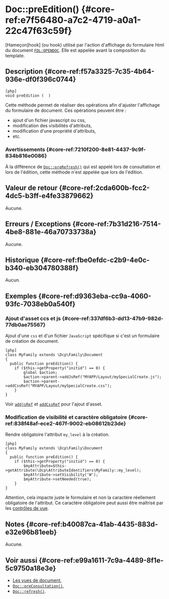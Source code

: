 # Doc::preEdition() {#core-ref:e7f56480-a7c2-4719-a0a1-22c47f63c59f}

<div class="short-description" markdown="1">

[Hameçon]hook] (ou hook) utilisé par l'action d'affichage du formulaire html du
document [`FDL:OPENDOC`][opendoc]. Elle est appelée avant la composition du
template.

</div>

## Description {#core-ref:f57a3325-7c35-4b64-936e-df0f396c0744}

    [php]
    void preEdition (  )

Cette méthode permet de réaliser des opérations afin d'ajuster l'affichage
du formulaire de document. Ces opérations peuvent être :

*   ajout d'un fichier javascript ou css,
*   modification des visibilités d'attributs,
*   modification d'une propriété d'attributs,
*   etc.

### Avertissements {#core-ref:7210f200-8e81-4437-9c9f-834b816e0086}

À la différence de [`Doc::preRefresh()`][preRefresh] qui est appelé lors de
consultation et lors de l'édition, cette méthode n'est appelée que lors de
l'édition. 


## Valeur de retour {#core-ref:2cda600b-fcc2-4dc5-b3ff-e4fe33879662}

Aucune.

## Erreurs / Exceptions {#core-ref:7b31d216-7514-4be8-881e-46a70733738a}

Aucune.

## Historique {#core-ref:fbe0efdc-c2b9-4e0c-b340-eb304780388f}

Aucun.

## Exemples {#core-ref:d9363eba-cc9a-4060-93fc-7038eb0a540f}

### Ajout d'asset ccs et js {#core-ref:337df6b3-dd13-47b9-982d-77db0ae75567}

Ajout d'une `css` et d'un fichier `JavaScript` spécifique si c'est un formulaire de 
création de document.

    [php]
    class MyFamily extends \Dcp\Family\Document
    {
      public function preEdition() {
        if ($this->getProperty("initid") == 0) {
            global $action;
            $action->parent->addJsRef("MYAPP/Layout/mySpecialCreate.js");
            $action->parent->addCssRef("MYAPP/Layout/mySpecialCreate.css");
        }
    }


Voir [`addjsRef`][addjsref] et [`addCssRef`][addcssref] pour l'ajout d'asset.

### Modification de visibilité et caractère obligatoire {#core-ref:838f48af-ece2-467f-9002-eb08612b23de}

Rendre obligatoire l'attribut `my_level` à la création.

    [php]
    class MyFamily extends \Dcp\Family\Document
    {
      public function preEdition() {
        if ($this->getProperty("initid") == 0) {
            $myAttribute=$this->getAttribute(\Dcp\AttributeIdentifiers\MyFamily::my_level);
            $myAttribute->setVisibility('W');
            $myAttribute->setNeeded(true);
        }
    }

Attention, cela impacte juste le formulaire et non la caractère réellement
obligatoire de l'attribut. Ce caractère obligatoire peut aussi être maîtrisé par 
les [contrôles de vue][cvdoc].

## Notes {#core-ref:b40087ca-41ab-4435-883d-e32e96b81eeb}

Aucune.

## Voir aussi {#core-ref:e99a1611-7c9a-4489-8f1e-5c9750a18e3e}

*   [Les vues de document][docvue],
*   [`Doc::preConsultation()`][preconsultation],
*   [`Doc::refresh()`][refresh].

<!-- links -->
[hook]:             https://fr.wikipedia.org/wiki/Hook_(informatique)
[opendoc]:          #core-ref:f9e68fa7-01b7-4903-9718-744271d63112
[preRefresh]:       #core-ref:580d6be1-6b6a-439b-abd7-34b26cfaf2e5
[docvue]:           #core-ref:cb3e2b97-ee6d-4cdf-aa25-b2e41d0d3156
[refresh]:          #core-ref:0bab02de-50e0-46f2-8bdb-81c62dc86c93
[preconsultation]:  #core-ref:d49209b9-10ef-48c1-aa10-7bf1b687c067
[cvdoc]:            #core-ref:017f061a-7c12-42f8-aa9b-276cf706e7e0
[addjsref]:         #core-ref:b4b041aa-2649-498d-ace7-52131053c7db
[addcssref]:        #core-ref:4bba8a6b-8002-4c0a-8ac7-70d75b31b02b